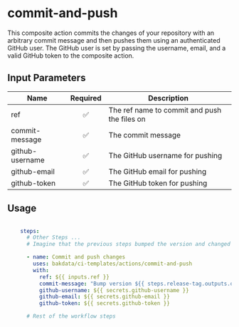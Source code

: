 # commit-and-push

This composite action commits the changes of your repository with an arbitrary commit message and then pushes
them using an authenticated GitHub user. The GitHub user is set by passing the username, email, and a valid GitHub token to the composite
action.

## Input Parameters

| Name            | Required | Description                                   |
|-----------------|:--------:|-----------------------------------------------|
| ref             |    ✅     | The ref name to commit and push the files on  |
| commit-message  |    ✅     | The commit message                            |
| github-username |    ✅     | The GitHub username for pushing               |
| github-email    |    ✅     | The GitHub email for pushing                  |
| github-token    |    ✅     | The GitHub token for pushing                  |

## Usage

```yaml

    steps:
      # Other Steps ...
      # Imagine that the previous steps bumped the version and changed wrote it to the pyproject.toml file

      - name: Commit and push changes
        uses: bakdata/ci-templates/actions/commit-and-push
        with:
          ref: ${{ inputs.ref }}
          commit-message: "Bump version ${{ steps.release-tag.outputs.old-tag }} → ${{ steps.release-tag.outputs.release-tag }}"
          github-username: ${{ secrets.github-username }}
          github-email: ${{ secrets.github-email }}
          github-token: ${{ secrets.github-token }}

      # Rest of the workflow steps
```